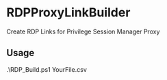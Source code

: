 # RDPProxyLinkBuilder
Create RDP Links for Privilege Session Manager Proxy

## Usage
.\RDP_Build.ps1 YourFile.csv
